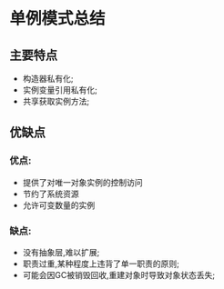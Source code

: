 # 单例模式总结
## 主要特点
- 构造器私有化;
- 实例变量引用私有化;
- 共享获取实例方法;

## 优缺点
### 优点:
- 提供了对唯一对象实例的控制访问
- 节约了系统资源
- 允许可变数量的实例  
### 缺点:
- 没有抽象层,难以扩展;
- 职责过重,某种程度上违背了单一职责的原则;
- 可能会因GC被销毁回收,重建对象时导致对象状态丢失;
